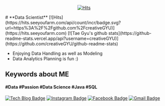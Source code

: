 <div align=center>

[![Hits](https://hits.seeyoufarm.com/api/count/incr/badge.svg?url=https%3A%2F%2Fgithub.com%2Fzzsza)](https://hits.seeyoufarm.com) 

</div>
# **Data Scientist** [![Hits](https://hits.seeyoufarm.com/api/count/incr/badge.svg?url=https%3A%2F%2Fgithub.com%2FcreativeGYU)](https://hits.seeyoufarm.com) 
  [![Tae Gyu's github stats](https://github-readme-stats.vercel.app/api?username=creativeGYU)](https://github.com/creativeGYU/github-readme-stats)


- Enjoying Data Handling as well as Modeling
- Data Analytics Planning is fun :)

## **Keywords about ME**

####  #Data #Passion #Data Science #Java #SQL

  [![Tech Blog Badge](http://img.shields.io/badge/-Tech%20blog-black?style=flat-square&logo=github&link=https://creativeGYU.github.io/)](https://creativeGYU.github.io/) 
  [![Instagram Badge](https://img.shields.io/badge/-Instagram-dd2a7b?style=flat-square&logo=instagram&logoColor=white&link=https://www.instagram.com/taegyu.lee.forever/)](https://www.instagram.com/taegyu.lee.forever/)
  [![Facebook Badge](https://img.shields.io/badge/facebook-1877f2?style=flat-square&logo=facebook&logoColor=white&link=https://www.facebook.com/taegyu.lee.forever)](https://www.facebook.com/taegyu.lee.forever) 
  [![Gmail Badge](https://img.shields.io/badge/Gmail-d14836?style=flat-square&logo=Gmail&logoColor=white&link=mailto:coolgyu3@gmail.com)](mailto:coolgyu3@gmail.com)
	



<!--
**creativeGYU/creativeGYU** is a ✨ _special_ ✨ repository because its `README.md` (this file) appears on your GitHub profile.

Here are some ideas to get you started:

- 🔭 I’m currently working on ...
- 🌱 I’m currently learning ...
- 👯 I’m looking to collaborate on ...
- 🤔 I’m looking for help with ...
- 💬 Ask me about ...
- 📫 How to reach me: ...
- 😄 Pronouns: ...
- ⚡ Fun fact: ...
-->




